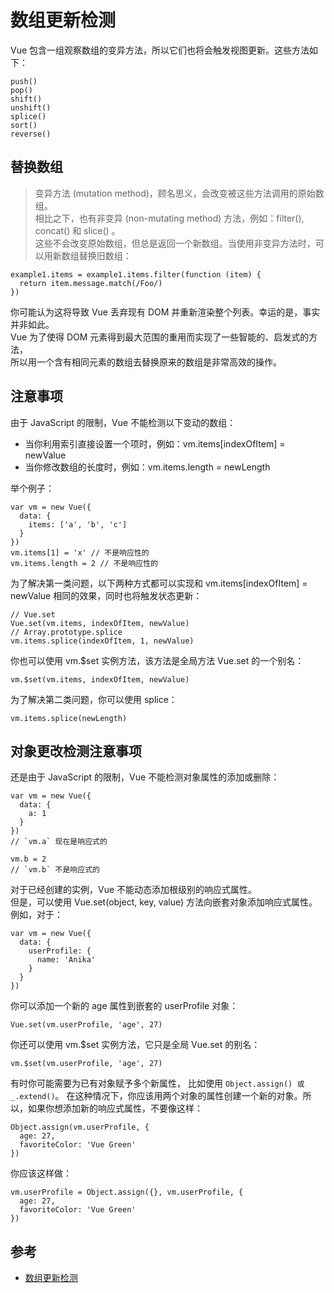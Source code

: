 # 数组更新检测


Vue 包含一组观察数组的变异方法，所以它们也将会触发视图更新。这些方法如下：  
```
push()
pop()
shift()
unshift()
splice()
sort()
reverse()
```

## 替换数组

>变异方法 (mutation method)，顾名思义，会改变被这些方法调用的原始数组。  
相比之下，也有非变异 (non-mutating method) 方法，例如：filter(), concat() 和 slice() 。  
这些不会改变原始数组，但总是返回一个新数组。当使用非变异方法时，可以用新数组替换旧数组：
```
example1.items = example1.items.filter(function (item) {
  return item.message.match(/Foo/)
})
```

你可能认为这将导致 Vue 丢弃现有 DOM 并重新渲染整个列表。幸运的是，事实并非如此。  
Vue 为了使得 DOM 元素得到最大范围的重用而实现了一些智能的、启发式的方法，  
所以用一个含有相同元素的数组去替换原来的数组是非常高效的操作。

## 注意事项
由于 JavaScript 的限制，Vue 不能检测以下变动的数组：

- 当你利用索引直接设置一个项时，例如：vm.items[indexOfItem] = newValue
- 当你修改数组的长度时，例如：vm.items.length = newLength

举个例子：
```
var vm = new Vue({
  data: {
    items: ['a', 'b', 'c']
  }
})
vm.items[1] = 'x' // 不是响应性的
vm.items.length = 2 // 不是响应性的
```

为了解决第一类问题，以下两种方式都可以实现和 vm.items[indexOfItem] = newValue 相同的效果，同时也将触发状态更新：

```
// Vue.set
Vue.set(vm.items, indexOfItem, newValue)
// Array.prototype.splice
vm.items.splice(indexOfItem, 1, newValue)
```

你也可以使用 vm.$set 实例方法，该方法是全局方法 Vue.set 的一个别名：

```
vm.$set(vm.items, indexOfItem, newValue)
```

为了解决第二类问题，你可以使用 splice：

```
vm.items.splice(newLength)
```

## 对象更改检测注意事项
还是由于 JavaScript 的限制，Vue 不能检测对象属性的添加或删除：

```
var vm = new Vue({
  data: {
    a: 1
  }
})
// `vm.a` 现在是响应式的

vm.b = 2
// `vm.b` 不是响应式的
```

对于已经创建的实例，Vue 不能动态添加根级别的响应式属性。  
但是，可以使用 Vue.set(object, key, value) 方法向嵌套对象添加响应式属性。例如，对于：

```
var vm = new Vue({
  data: {
    userProfile: {
      name: 'Anika'
    }
  }
})
```

你可以添加一个新的 age 属性到嵌套的 userProfile 对象：

```
Vue.set(vm.userProfile, 'age', 27)
```

你还可以使用 vm.$set 实例方法，它只是全局 Vue.set 的别名：

```
vm.$set(vm.userProfile, 'age', 27)
```

有时你可能需要为已有对象赋予多个新属性，
比如使用 `Object.assign() 或 _.extend()`。
在这种情况下，你应该用两个对象的属性创建一个新的对象。所以，如果你想添加新的响应式属性，不要像这样：

```
Object.assign(vm.userProfile, {
  age: 27,
  favoriteColor: 'Vue Green'
})
```

你应该这样做：

```
vm.userProfile = Object.assign({}, vm.userProfile, {
  age: 27,
  favoriteColor: 'Vue Green'
})
```

## 参考
- [数组更新检测](https://cn.vuejs.org/v2/guide/list.html#%E6%95%B0%E7%BB%84%E6%9B%B4%E6%96%B0%E6%A3%80%E6%B5%8B)
